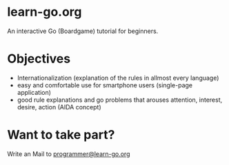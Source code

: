 # learn-go.org 

An interactive Go (Boardgame) tutorial for beginners. 

# Objectives
- Internationalization (explanation of the rules in allmost every language)
- easy and comfortable use for smartphone users (single-page application)
- good rule explanations and go problems that arouses attention, interest, desire, action (AIDA concept)

# Want to take part?

Write an Mail to programmer@learn-go.org
